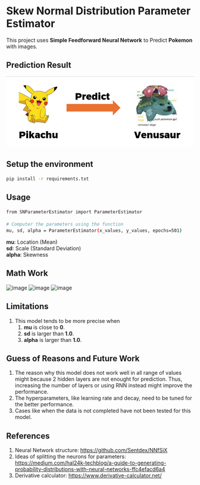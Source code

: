 # Skew Normal Distribution Parameter Estimator

This project uses **Simple Feedforward Neural Network** to Predict **Pokemon** with images.

## Prediction Result

![Prediction Image](/assets/Prediction.png)

## Setup the environment

```bash
pip install -r requirements.txt
```

## Usage

```bash
from SNParameterEstimator import ParameterEstimator

# Computer the parameters using the function
mu, sd, alpha = ParameterEstimator(x_values, y_values, epochs=501)
```

**mu**: Location (Mean)  
**sd**: Scale (Standard Deviation)  
**alpha**: Skewness

## Math Work

![image](/images/dMu.jpg)
![image](/images/dSD.jpg)
![image](/images/dAlpha.jpg)

## Limitations

1. This model tends to be more precise when
    1. **mu** is close to **0**.
    2. **sd** is larger than **1.0**.
    3. **alpha** is larger than **1.0**.

## Guess of Reasons and Future Work

1. The reason why this model does not work well in all range of values might because 2 hidden layers are not enought for prediction. Thus, increasing the number of layers or using RNN instead might improve the performance.
2. The hyperparameters, like learning rate and decay, need to be tuned for the better performance.
3. Cases like when the data is not completed have not been tested for this model.

## References

1. Neural Network structure: https://github.com/Sentdex/NNfSiX
2. Ideas of splitting the neurons for parameters: https://medium.com/hal24k-techblog/a-guide-to-generating-probability-distributions-with-neural-networks-ffc4efacd6a4
3. Derivative calculator: https://www.derivative-calculator.net/
